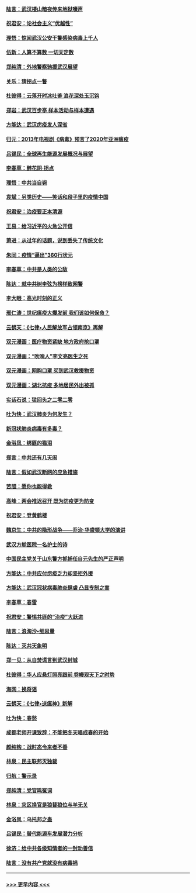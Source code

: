#### [陆言：武汉楼山暗夜传来地狱嚎声](../pages/nsc993/n11897033.md?t=02261802) 
#### [祝君安：论社会主义“优越性”](../pages/nsc993/n11897005.md?t=02261802) 
#### [理悟：惊闻武汉公安干警感染病毒上千人](../pages/nsc993/n11896947.md?t=02261802) 
#### [伍新：人算不算数 一切天定数](../pages/nsc993/n11893372.md?t=02261802) 
#### [郑纯清：外地警察驰援武汉展望](../pages/nsc993/n11893115.md?t=02261802) 
#### [关乐：猜拐点一瞥](../pages/nsc993/n11893020.md?t=02261802) 
#### [杜彼得：云落开时冰吐鉴 浪花深处玉沉钩](../pages/nsc993/n11892107.md?t=02261802) 
#### [郑岩：武汉百步亭 样本活动与样本遭遇](../pages/nsc993/n11892310.md?t=02261802) 
#### [方能达：武汉疠疫发人深省](../pages/nsc993/n11891376.md?t=02261802) 
#### [归元：2013年电视剧《病毒》预言了2020年亚洲瘟疫](../pages/nsc993/n11891126.md?t=02261802) 
#### [吕锡民：全球再生能源发展概况与展望](../pages/nsc993/n11890613.md?t=02261802) 
#### [李春草：醉花阴·拐点](../pages/nsc993/n11890567.md?t=02261802) 
#### [理悟：中共当自毙](../pages/nsc993/n11890559.md?t=02261802) 
#### [袁斌：另类历史——笑话和段子里的疫情中国](../pages/nsc993/n11889243.md?t=02261802) 
#### [祝君安：治疫要正本清源](../pages/nsc993/n11889085.md?t=02261802) 
#### [王易：给习近平的火急公开信](../pages/nsc993/n11888225.md?t=02261802) 
#### [萧进：从过年的话题，说到丢失了传统文化](../pages/nsc993/n11887732.md?t=02261802) 
#### [朱同：疫情“逼出”360行状元](../pages/nsc993/n11887678.md?t=02261802) 
#### [李春草：中共是人类的公敌](../pages/nsc993/n11887656.md?t=02261802) 
#### [陈达：就中共树李弦为榜样致网警](../pages/nsc993/n11887625.md?t=02261802) 
#### [李大眼：高光时刻的正义](../pages/nsc993/n11887585.md?t=02261802) 
#### [邢仁涛：世纪瘟疫大爆发前 我们该如何保命？](../pages/nsc993/n11887535.md?t=02261802) 
#### [云鹤天：《七律▪人民解放军占领南京》再解](../pages/nsc993/n11887524.md?t=02261802) 
#### [双元漫画：医疗物资紧缺 地方政府抢口罩](../pages/nsc993/n11884744.md?t=02261802) 
#### [双元漫画：“吹哨人”李文亮医生之死](../pages/nsc993/n11884705.md?t=02261802) 
#### [双元漫画：网购口罩 买到武汉救援物资](../pages/nsc993/n11884670.md?t=02261802) 
#### [双元漫画：湖北抗疫 多地居民外出被抓](../pages/nsc993/n11884643.md?t=02261802) 
#### [实话石说：猛回头之二零二零](../pages/nsc993/n11883968.md?t=02261802) 
#### [吐为快：武汉肺炎为何发生？](../pages/nsc993/n11882180.md?t=02261802) 
#### [新冠状肺炎病毒有多毒？](../pages/nsc993/n11881790.md?t=02261802) 
#### [金浴凤：绑匪的猫泪](../pages/nsc993/n11880664.md?t=02261802) 
#### [郑言：中共还有几天闹](../pages/nsc993/n11880645.md?t=02261802) 
#### [陆言：假如武汉断网的应急措施](../pages/nsc993/n11880619.md?t=02261802) 
#### [苦胆：愿你也能得救](../pages/nsc993/n11880601.md?t=02261802) 
#### [高峰：两会推迟召开  既为防疫更为防变](../pages/nsc993/n11879977.md?t=02261802) 
#### [祝君安：登黄鹤楼](../pages/nsc993/n11880583.md?t=02261802) 
#### [魏京生：中共的隐形战争——乔治‧华盛顿大学的演讲](../pages/nsc993/n11879765.md?t=02261802) 
#### [武汉方舱医院一名护士的诗](../pages/nsc993/n11878480.md?t=02261802) 
#### [中国民主党关于山东警方抓捕任自元先生的严正声明](../pages/nsc993/n11877506.md?t=02261802) 
#### [方能达：中共应付疠疫乏力却坚拒外援](../pages/nsc993/n11877497.md?t=02261802) 
#### [方能达：武汉冠状病毒肺炎肆虐 凸显专制之害](../pages/nsc993/n11877475.md?t=02261802) 
#### [李春草：春雷](../pages/nsc993/n11876287.md?t=02261802) 
#### [祝君安：警惕共匪的“治疫”大跃进](../pages/nsc993/n11876084.md?t=02261802) 
#### [陆言：浪淘沙•细思量](../pages/nsc993/n11876071.md?t=02261802) 
#### [陈达：灭共天象明](../pages/nsc993/n11876063.md?t=02261802) 
#### [郑一见：从自焚谎言到武汉封城](../pages/nsc993/n11875621.md?t=02261802) 
#### [杜彼得：华人应悬灯照亮跟前 卷幔观天下之时势](../pages/nsc993/n11874822.md?t=02261802) 
#### [海网：换将谣](../pages/nsc993/n11873712.md?t=02261802) 
#### [云鹤天：《七律▪送瘟神》新解](../pages/nsc993/n11873598.md?t=02261802) 
#### [吐为快：春愁](../pages/nsc993/n11872801.md?t=02261802) 
#### [成都老师开课致辞：不能把冬天唱成春的开始](../pages/nsc993/n11872653.md?t=02261802) 
#### [颜纯钩：战时态令来者不善](../pages/nsc993/n11872011.md?t=02261802) 
#### [林泉：民主联邦灭独裁](../pages/nsc993/n11870998.md?t=02261802) 
#### [归航：警示录](../pages/nsc993/n11870963.md?t=02261802) 
#### [郑纯清：党官鸣冤词](../pages/nsc993/n11870938.md?t=02261802) 
#### [林泉：灾区换官是狼替狼位与羊无关](../pages/nsc993/n11870896.md?t=02261802) 
#### [金浴凤：乌托邦之蛊](../pages/nsc993/n11870879.md?t=02261802) 
#### [吕锡民：替代能源车发展潜力分析](../pages/nsc993/n11870656.md?t=02261802) 
#### [徐济：给中共各级知情者的一封劝善信](../pages/nsc993/n11868561.md?t=02261802) 
#### [陆言：没有共产党就没有病毒祸](../pages/nsc993/n11868232.md?t=02261802) 

----
#### [ >>> 更早内容 <<< ](../indexes/nsc993-earlier.md)
